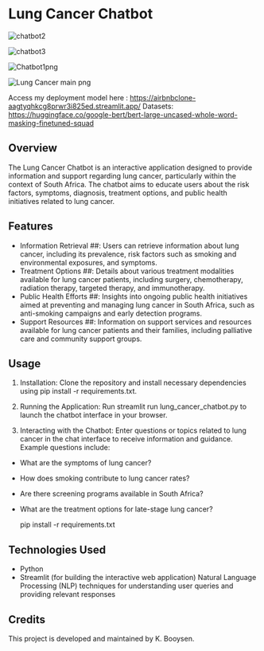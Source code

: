 # **Lung Cancer Chatbot**

![chatbot2](https://github.com/KagontleBooysen/Final-Lung-Cancer-project/assets/106469425/9432dfb5-3378-4914-815b-359b6a88ddd9)
                         
![chatbot3](https://github.com/KagontleBooysen/Final-Lung-Cancer-project/assets/106469425/09a4c8e3-635f-4c2d-8265-b252156d14e4)
                                             
![Chatbot1png](https://github.com/KagontleBooysen/Final-Lung-Cancer-project/assets/106469425/d7fb26b5-2097-4023-bc17-39adb76a39d3)

![Lung Cancer main png](https://github.com/KagontleBooysen/Final-Lung-Cancer-project/assets/106469425/9b7290f8-cb78-4e33-b2df-dd590a66e670)


Access my deployment model here : https://airbnbclone-aagtyqhkcg8prwr3i825ed.streamlit.app/
Datasets: https://huggingface.co/google-bert/bert-large-uncased-whole-word-masking-finetuned-squad

## Overview
The Lung Cancer Chatbot is an interactive application designed to provide information and support regarding lung cancer, particularly within the context of South Africa. The chatbot aims to educate users about the risk factors, symptoms, diagnosis, treatment options, and public health initiatives related to lung cancer.

## Features
- Information Retrieval ##: Users can retrieve information about lung cancer, including its prevalence, risk factors such as smoking and environmental exposures, and symptoms.
- Treatment Options ##: Details about various treatment modalities available for lung cancer patients, including surgery, chemotherapy, radiation therapy, targeted therapy, and immunotherapy.
-  Public Health Efforts ##: Insights into ongoing public health initiatives aimed at preventing and managing lung cancer in South Africa, such as anti-smoking campaigns and early detection programs.
- Support Resources ##: Information on support services and resources available for lung cancer patients and their families, including palliative care and community support groups.

## Usage
1. Installation: Clone the repository and install necessary dependencies using pip install -r requirements.txt.

2. Running the Application: Run streamlit run lung_cancer_chatbot.py to launch the chatbot interface in your browser.

3. Interacting with the Chatbot: Enter questions or topics related to lung cancer in the chat interface to receive information and guidance. Example questions include:

- What are the symptoms of lung cancer?
- How does smoking contribute to lung cancer rates?
- Are there screening programs available in South Africa?
- What are the treatment options for late-stage lung cancer?

   pip install -r requirements.txt

## Technologies Used
- Python
- Streamlit (for building the interactive web application)
 Natural Language Processing (NLP) techniques for understanding user queries and providing relevant responses

## Credits
This project is developed and maintained by K. Booysen.
